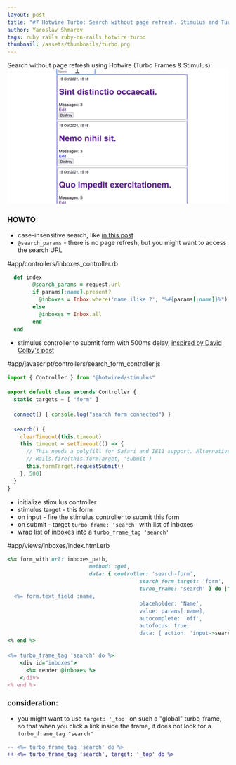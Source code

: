 ```yaml
---
layout: post
title: "#7 Hotwire Turbo: Search without page refresh. Stimulus and Turbo Frames."
author: Yaroslav Shmarov
tags: ruby rails ruby-on-rails hotwire turbo
thumbnail: /assets/thumbnails/turbo.png
---
```


Search without page refresh using Hotwire (Turbo Frames & Stimulus):
![hotwire-turbo-search](/assets/images/turbo-search.gif)

### HOWTO:

* case-insensitive search, like [in this post](https://blog.corsego.com/ruby-on-rails-search-field-without-gems)
* `@search_params` - there is no page refresh, but you might want to access the search URL

#app/controllers/inboxes_controller.rb
```ruby
  def index
		@search_params = request.url
		if params[:name].present?
		  @inboxes = Inbox.where('name ilike ?', "%#{params[:name]}%")
		else
		  @inboxes = Inbox.all
		end
  end
```

* stimulus controller to submit form with 500ms delay, [inspired by David Colby's post](https://www.colby.so/posts/filtering-tables-with-rails-and-hotwire)

#app/javascript/controllers/search_form_controller.js
```js
import { Controller } from "@hotwired/stimulus"

export default class extends Controller {
  static targets = [ "form" ]

  connect() { console.log("search form connected") }

  search() {
	clearTimeout(this.timeout)
	this.timeout = setTimeout(() => {
	  // This needs a polyfill for Safari and IE11 support. Alternatively, use Rails/ujs:
	  // Rails.fire(this.formTarget, 'submit')
	  this.formTarget.requestSubmit()
	}, 500)
  }
}
```

* initialize stimulus controller
* stimulus target - this form
* on input - fire the stimulus controller to submit this form
* on submit - target `turbo_frame: 'search'` with list of inboxes
* wrap list of inboxes into a `turbo_frame_tag 'search'`

#app/views/inboxes/index.html.erb
```ruby
<%= form_with url: inboxes_path,
						  method: :get,
						  data: { controller: 'search-form',
										  search_form_target: 'form',
										  turbo_frame: 'search' } do |form| %>
  <%= form.text_field :name,
										  placeholder: 'Name',
										  value: params[:name],
										  autocomplete: 'off',
										  autofocus: true,
										  data: { action: 'input->search-form#search' } %>
<% end %>

<%= turbo_frame_tag 'search' do %>
	<div id="inboxes">
	  <%= render @inboxes %>
	</div>
<% end %>
```

### consideration:

* you might want to use `target: '_top'` on such a "global" turbo_frame, so that when you click a link inside the frame, it does not look for a `turbo_frame_tag "search"`
```diff
-- <%= turbo_frame_tag 'search' do %>
++ <%= turbo_frame_tag 'search', target: '_top' do %>
```
